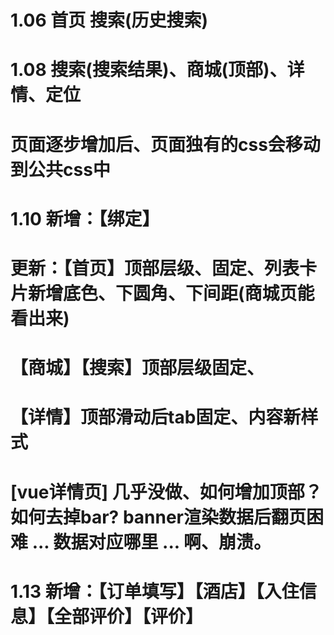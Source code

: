 # 1.06 首页 搜索(历史搜索)
# 1.08 搜索(搜索结果)、商城(顶部)、详情、定位
#      页面逐步增加后、页面独有的css会移动到公共css中
# 1.10 新增：【绑定】
#      更新：【首页】顶部层级、固定、列表卡片新增底色、下圆角、下间距(商城页能看出来)
#           【商城】【搜索】顶部层级固定、
#           【详情】顶部滑动后tab固定、内容新样式



# [vue详情页] 几乎没做、如何增加顶部？如何去掉bar? banner渲染数据后翻页困难 ... 数据对应哪里 ... 啊、崩溃。


# 1.13 新增：【订单填写】【酒店】【入住信息】【全部评价】【评价】